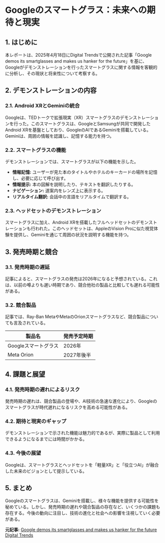 # Googleのスマートグラス：未来への期待と現実

## 1. はじめに

本レポートは、2025年4月18日にDigital Trendsで公開された記事「Google demos its smartglasses and makes us hanker for the future」を基に、Googleがデモンストレーションを行ったスマートグラスに関する情報を客観的に分析し、その現状と将来性について考察する。

## 2. デモンストレーションの内容

### 2.1. Android XRとGeminiの統合

Googleは、TEDトークで拡張現実（XR）スマートグラスのデモンストレーションを行った。このスマートグラスは、GoogleとSamsungが共同で開発したAndroid XRを基盤としており、GoogleのAIであるGeminiを搭載している。Geminiは、周囲の情報を認識し、記憶する能力を持つ。

### 2.2. スマートグラスの機能

デモンストレーションでは、スマートグラスが以下の機能を示した。

* **情報記憶:** ユーザーが見た本のタイトルやホテルのキーカードの場所を記憶し、必要に応じて呼び出す。
* **情報提示:** 本の図解を説明したり、テキストを翻訳したりする。
* **ナビゲーション:** 道案内をレンズ上に表示する。
* **リアルタイム翻訳:** 会話中の言語をリアルタイムで翻訳する。

### 2.3. ヘッドセットのデモンストレーション

スマートグラスに加え、Android XRを搭載したフルヘッドセットのデモンストレーションも行われた。このヘッドセットは、AppleのVision Proに似た視覚体験を提供し、Geminiを通じて周囲の状況を説明する機能を持つ。

## 3. 発売時期と競合

### 3.1. 発売時期の遅延

記事によると、スマートグラスの発売は2026年になると予想されている。これは、以前の噂よりも遅い時期であり、競合他社の製品と比較しても遅れる可能性がある。

### 3.2. 競合製品

記事では、Ray-Ban MetaやMetaのOrionスマートグラスなど、競合製品についても言及されている。

| 製品名 | 発売予定時期 |
| ----------------- | ----------- |
| Googleスマートグラス | 2026年 |
| Meta Orion | 2027年後半 |

## 4. 課題と展望

### 4.1. 発売時期の遅れによるリスク

発売時期の遅れは、競合製品の登場や、AI技術の急速な進化により、Googleのスマートグラスが時代遅れになるリスクを高める可能性がある。

### 4.2. 期待と現実のギャップ

デモンストレーションで示された機能は魅力的であるが、実際に製品として利用できるようになるまでには時間がかかる。

### 4.3. 今後の展望

Googleは、スマートグラスとヘッドセットを「軽量XR」と「役立つAI」が融合した未来のビジョンとして提示している。

## 5. まとめ

Googleのスマートグラスは、Geminiを搭載し、様々な機能を提供する可能性を秘めている。しかし、発売時期の遅れや競合製品の存在など、いくつかの課題も存在する。今後の動向に注目し、技術の進化と社会への影響を注視していく必要がある。


**元記事:** [Google demos its smartglasses and makes us hanker for the future Digital Trends](https://www.digitaltrends.com/computing/google-demos-its-smartglasses-and-makes-us-pine-for-the-future/)